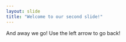 ```yaml
---
layout: slide
title: "Welcome to our second slide!"
---
```

And away we go!
Use the left arrow to go back!

